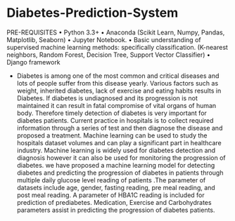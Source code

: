 # Diabetes-Prediction-System
PRE-REQUISITES 
• Python 3.3+ 
• Anaconda (Scikit Learn, Numpy, Pandas, Matplotlib, Seaborn) 
• Jupyter Notebook. 
• Basic understanding of supervised machine learning methods: specifically 
classification. (K-nearest neighbors, Random Forest, Decision Tree, Support 
Vector Classifier) 
• Django framework

- Diabetes is among one of the most common and critical diseases and lots of people suffer from this disease yearly. Various factors such as weight, inherited diabetes, lack 
of exercise and eating habits results in Diabetes. If diabetes is undiagnosed and its progression is not maintained it can result in fatal compromise of vital organs of human body. Therefore timely detection of diabetes is very important for diabetes patients. Current practice in hospitals is to collect required information through a series of test and then diagnose the disease and proposed a treatment. Machine learning can be used to study the hospitals dataset volumes and can play a significant part in healthcare industry. Machine learning is widely used for diabetes detection and diagnosis however it can also be used for monitoring the progression of diabetes.  we have proposed a machine learning model for detecting diabetes and predicting the progression of diabetes in patients through multiple daily glucose level reading of patients .The parameter of datasets include age, gender, fasting reading, pre meal reading, and post meal reading. A parameter of HBA1C reading is included for prediction of prediabetes. Medication, Exercise and Carbohydrates parameters assist in predicting the progression of diabetes patients.
